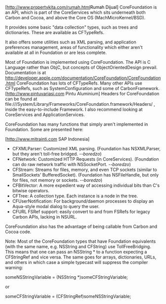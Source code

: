 
<span class="plainlinks">[http://www.propertykita.com/rumah.html<span style="color:black;font-weight:normal; text-decoration:none!important; background:none!important; text-decoration:none;">Rumah Dijual]</span>
CoreFoundation is an API, which is part of the CoreServices which sits underneath both Carbon and Cocoa, and above the Core OS (MachMicroKernel/BSD).

It provides some basic "data collection" types, such as trees and dictionaries. These are available as CFTypeRefs.

It also offers some utilities such as XML parsing, and application preferences management, areas of functionality which either aren't available at all in Foundation or are less complete.

Most of Foundation is implemented using CoreFoundation. The API is C Language rather than ObjC, but concepts of ObjectOrientedDesign prevail.
Documentation is at http://developer.apple.com/documentation/CoreFoundation/CoreFoundation.html
CoreFoundation has lots of CFTypeRefs. Many other APIs use CFTypeRefs, such as SystemConfiguration and some of CarbonFramework.
[http://www.pintuvariasi.com Pintu Aluminium]
Headers for CoreFoundation can be found at file:///System/Library/Frameworks/CoreFoundation.framework/Headers/ , inside the easy-to-include Framework.  I also recommend looking at CoreServices and ApplicationServices.

CoreFoundation has many functions that simply aren't implemented in Foundation.  Some are presented here:

[http://www.mitrainti.com SAP Indonesia] 

* CFXMLParser: Customized XML parsing. (Foundation has NSXMLParser, but they aren't toll-free bridged. *--boredzo*)
* CFNetwork: Customized HTTP Requests (in CoreServices). (Foundation can do raw network traffic with NSSocketPort. *--boredzo*)
* CFStream: Streams for files, memory, and even TCP sockets (similar to SmallSockets' BufferedSocket). (Foundation has NSFileHandle, but only for files, not memory or sockets. *--boredzo*)
* CFBitVector: A more expedient way of accessing individual bits than C's bitwise operators.
* CFTree: A collection type. Each instance is a node in the tree.
* CFUserNotification: For background/daemon processes to display an Aqua-style modal dialog to query the user.
* CFURL FSRef support: easily convert to and from FSRefs for legacy Carbon APIs, lacking in NSURL.



CoreFoundation also has the advantage of being callable from Carbon and Cocoa code.

Note: Most of the CoreFoundation types that have Foundation equivalents (with the same name, e.g. NSString and CFString) use TollFreeBridging. This means that one can pass an NSString * to a function expecting a CFStringRef and vice versa. The same goes for arrays, dictionaries, URLs, and others in which case a simple typecast will suppress the compiler warning:

someNSStringVariable = (NSString *)someCFStringVariable;

or

someCFStringVariable = (CFStringRef)someNSStringVariable;
